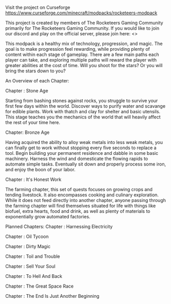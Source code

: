 Visit the project on Curseforge
https://www.curseforge.com/minecraft/modpacks/rocketeers-modpack

This project is created by members of The Rocketeers Gaming Community primarily for The Rocketeers Gaming Community.
If you would like to join our discord and play on the official server, please join here: <>


This modpack is a healthy mix of technology, progression, and magic. 
The goal is to make progression feel rewarding, while providing plenty of content within each stage of gameplay.
There are a few main paths each player can take, and exploring multiple paths will reward the player with greater abilities at the cost of time. 
Will you shoot for the stars? Or you will bring the stars down to you?


An Overview of each Chapter:

Chapter : Stone Age

Starting from bashing stones against rocks, you struggle to survive your first few days within the world. Discover ways to purify water and scavange for edible plants. Work with thatch and clay for shelter and basic utensils. This stage teaches you the mechanics of the world that will heavily affect the rest of your time here.

Chapter: Bronze Age

Having acquired the ability to alloy weak metals into less weak metals, you can finally get to work without stopping every five seconds to replace a tool. Begin building your permanent residence and dabble in some basic machinery. Harness the wind and domesticate the flowing rapids to automate simple tasks. Eventually sit down and properly process some iron, and enjoy the boon of your labor.

Chapter : It's Honest Work

The farming chapter, this set of quests focuses on growing crops and tending livestock. It also encompasses cooking and culinary exploration. While it does not feed directly into another chapter, anyone passing through the farming chapter will find themselves situated for life with things like biofuel, extra hearts, food and drink, as well as plenty of materials to exponentially grow automated factories.




Planned Chapters:
Chapter : Harnessing Electricity

Chapter : Oil Tycoon

Chapter : Dirty Magic

Chapter : Toil and Trouble

Chapter : Sell Your Soul

Chapter : To Hell And Back

Chapter : The Great Space Race

Chapter : The End Is Just Another Beginning
